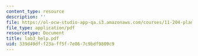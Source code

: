 ```yaml
---
content_type: resource
description: ''
file: https://ol-ocw-studio-app-qa.s3.amazonaws.com/courses/11-204-planning-communications-and-digital-media-fall-2004/339d49dff23aff5f7e867c9bdf9809c9_lab3_help.pdf
file_type: application/pdf
resourcetype: Document
title: lab3_help.pdf
uid: 339d49df-f23a-ff5f-7e86-7c9bdf9809c9
---
```


